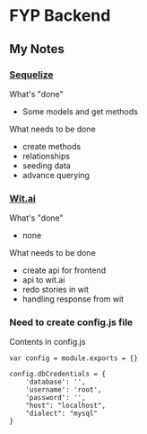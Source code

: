 # FYP Backend

## My Notes
### [Sequelize](http://docs.sequelizejs.com/)

What's "done"
+ Some models and get methods

What needs to be done
+ create methods
+ relationships
+ seeding data
+ advance querying

### [Wit.ai](https://wit.ai/)

What's "done"
+ none

What needs to be done
+ create api for frontend
+ api to wit.ai
+ redo stories in wit
+ handling response from wit

### Need to create config.js file
Contents in config.js

```
var config = module.exports = {}

config.dbCredentials = {
    'database': '',
    'username': 'root',
    'password': '',
    "host": "localhost",
    "dialect": "mysql"
}
```

